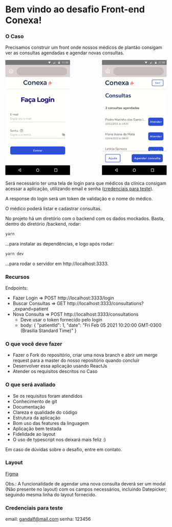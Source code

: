 # Bem vindo ao desafio Front-end Conexa!

### O Caso

Precisamos construir um front onde nossos médicos de plantão consigam ver as consultas agendadas e agendar novas consultas.

<div width="100%" >
    <img src="/images/login_320x568px.png" width="40%"  />
    <img src="/images/home_320x568px.png" width="40%" align="right"/>
</div>

Será necessário ter uma tela de login para que médicos da clínica consigam acessar a aplicação, utilizando email e senha ([credenciais para teste](#credenciais-para-teste)).

A response do login será um token de validação e o nome do médico.

O médico poderá listar e cadastrar consultas.

No projeto há um diretório com o backend com os dados mockados. Basta, dentro do diretório /backend, rodar:

```bash
yarn
```

...para instalar as dependências, e logo após rodar:

```bash
yarn dev
```

...para rodar o servidor em http://localhost:3333.

### Recursos

Endpoints:

- Fazer Login => POST http://localhost:3333/login
- Buscar Consultas => GET http://localhost:3333/consultations?\_expand=patient
- Nova Consulta => POST http://localhost:3333/consultations
  - Deve usar o token fornecido pelo login
  - body: {
    "patientId": 1,
    "date": "Fri Feb 05 2021 10:20:00 GMT-0300 (Brasilia Standard Time)"
    }

### O que você deve fazer

- Fazer o Fork do repositório, criar uma nova branch e abrir um merge request para a master do nosso repositório quando concluir
- Desenvolver essa aplicação usando ReactJs
- Atender os requisitos descritos no Caso

### O que será avaliado

- Se os requisitos foram atendidos
- Conhecimento de git
- Documentação
- Clareza e qualidade do código
- Estrutura da aplicação
- Bom uso das features da linguagem
- Aplicação bem testada
- Fidelidade ao layout
- O uso de typescript nos deixará mais feliz :)

Em caso de dúvidas sobre o desafio, entre em contato.

### Layout

[Figma](https://www.figma.com/file/eaD2LIOcswFJO2SblVyIeq/Desafio-frontend-Conexa?node-id=1%3A446)

Obs.: A funcionalidade de agendar uma nova consulta deverá ser um modal (Não presente no layout) com os campos necessários, incluindo Datepicker; seguindo mesma linha do layout fornecido.

### Credenciais para teste

email: gandalf@mail.com
senha: 123456
